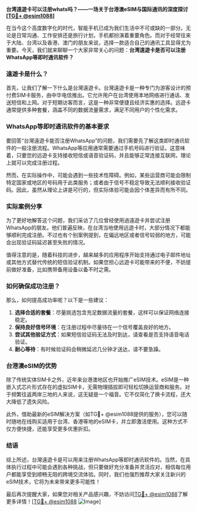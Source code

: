 **台湾遠遊卡可以注册whats吗？——一场关于台港澳eSIM与国际通讯的深度探讨[[TG💪+ @esim1088](https://t.me/s/esim1088)]**

在当今这个高度数字化的时代，智能手机已成为我们生活中不可或缺的一部分。无论是日常沟通、工作安排还是旅行计划，手机都扮演着重要角色。而对于经常往来于大陆、台湾以及香港、澳门的朋友来说，选择一款适合自己的通讯工具显得尤为重要。今天，我们就来聊聊一个大家非常关心的问题：**台湾遠遊卡是否可以注册WhatsApp等即时通讯软件？**

### 遠遊卡是什么？

首先，让我们了解一下什么是台灣遠遊卡。台灣遠遊卡是一种专门为游客设计的预付费SIM卡服务，由中华电信推出。它允许用户在台湾使用本地网络进行通话、发送短信和上网。对于短期访客而言，这是一种非常便捷且经济实惠的选择。远遊卡通常提供多种套餐，涵盖不同的数据流量需求，满足不同用户的个性化需求。

### WhatsApp等即时通讯软件的基本要求

要回答“台灣遠遊卡能否注册WhatsApp”的问题，我们需要先了解这类即时通讯软件的一般注册流程。WhatsApp等应用通常需要通过手机号码进行验证。这意味着，只要您的远遊卡支持接收短信或语音验证码，并且能够正常连接互联网，理论上就可以完成注册过程。

然而，在实际操作中，可能会遇到一些技术性障碍。例如，某些运营商可能会限制特定国家或地区的号码用于此类服务；或者由于信号不稳定导致无法顺利接收验证码。因此，虽然从理论上讲是可行的，但实际体验可能会因个体差异而有所不同。

### 实际案例分享

为了更好地解答这个问题，我们采访了几位曾经使用過遠遊卡并尝试注册WhatsApp的朋友。他们普遍反映，在台湾当地使用远遊卡时，大部分情况下都能够顺利完成注册。不过也有个别案例提到，在偏远地区或者信号较弱的地方，可能会出现验证码延迟甚至失败的情况。

值得注意的是，随着科技的进步，越来越多的应用程序开始支持通过电子邮件地址或其他方式替代传统的短信验证机制。如果您担心远遊卡可能带来的不便，不妨提前做好准备，比如携带备用设备以备不时之需。

### 如何确保成功注册？

那么，如何提高成功率呢？以下是一些建议：

1. **选择合适的套餐**：尽量挑选包含充足数据流量的套餐，这样可以保证网络连接稳定。
2. **保持良好信号环境**：在注册过程中尽量待在一个信号覆盖良好的地方。
3. **尝试其他验证方式**：如果短信验证码无法及时到达，请查看是否支持语音电话验证。
4. **耐心等待**：有时候验证码会稍微延迟几分钟才送达，请不要急躁。

### 台港澳eSIM的优势

除了传统实体SIM卡之外，近年来台港澳地区也开始推广eSIM技术。eSIM是一种嵌入式芯片形式存在的虚拟SIM卡，无需物理插拔即可轻松切换运营商和服务。对于频繁往返两岸三地的人来说，这无疑是一个福音。它不仅简化了换卡流程，还大大降低了遗失风险。

此外，借助最新的eSIM解决方案（如TG💪+ @esim1088提供的服务），您可以随时随地在线购买适用于台湾、香港等地的eSIM卡，并立即激活使用。这种方式不仅方便快捷，还能享受更多优惠折扣。

### 结语

综上所述，台灣遠遊卡是可以用来注册WhatsApp等即时通讯软件的。当然，在具体执行过程中可能会遇到各种挑战，但只要做好充分准备并灵活应对，相信每位用户都能享受到顺畅无阻的跨境交流体验。同时，我们也强烈推荐大家关注新兴的eSIM技术，它将为未来带来更多可能性！

最后再次提醒大家，如果您对相关产品感兴趣，不妨访问[TG💪+ @esim1088](https://t.me/s/esim1088)了解更多详情！[[TG💪+ @esim1088](https://t.me/s/esim1088) ![Image](https://i.postimg.cc/4NQfJmqS/Snipaste-2025-05-13-00-14-12.png)]